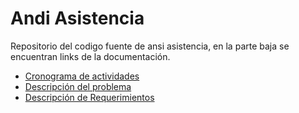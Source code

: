 # Andi Asistencia

Repositorio del codigo fuente de ansi asistencia, en la parte baja se encuentran links de la documentación.

* [Cronograma de actividades](https://docs.google.com/document/d/14m6GY5nKakbwQHCX5ANURBFHd-0sPZAmuHOAJBfGJEQ/edit)
* [Descripción del problema](https://docs.google.com/document/d/1Ercx9ejdMEjbB_gYV-iGYD2tZHbScjrl-Ho8ZHp4GKw/edit)
* [Descripción de Requerimientos](https://docs.google.com/document/d/1KQsXBjPQv4HRcqJutRnLRDC6CHrLljyThoFt_WcD2E8/edit)
